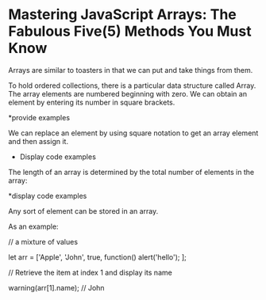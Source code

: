 # Mastering JavaScript Arrays: The Fabulous Five(5) Methods You Must Know

Arrays are similar to toasters in that we can put and take things from them.

To hold ordered collections, there is a particular data structure called Array. The array elements are numbered beginning with zero.
We can obtain an element by entering its number in square brackets.

*provide examples

We can replace an element by using square notation to get an array element and then assign it.

* Display code examples



The length of an array is determined by the total number of elements in the array:



*display code examples



Any sort of element can be stored in an array.



As an example:



// a mixture of values

let arr = ['Apple', 'John', true, function() alert('hello'); ];



// Retrieve the item at index 1 and display its name

warning(arr[1].name); // John









